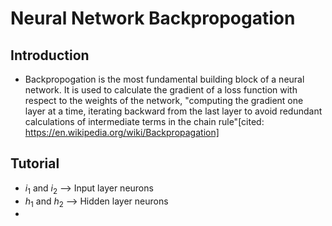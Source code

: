 # Neural Network Backpropogation

## Introduction

- Backpropogation is the most fundamental building block of a neural network. It is used to calculate the gradient of a loss function with respect to the weights of the network, "computing the gradient one layer at a time, iterating backward from the last layer to avoid redundant calculations of intermediate terms in the chain rule"[cited: https://en.wikipedia.org/wiki/Backpropagation]



## Tutorial

- $i_1$ and $i_2$ --> Input layer neurons
- $h_1$ and $h_2$ --> Hidden layer neurons
- 